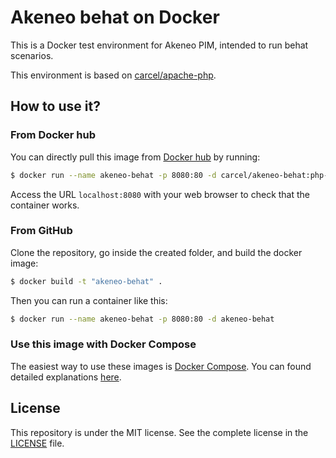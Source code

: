 # Akeneo behat on Docker

This is a Docker test environment for Akeneo PIM, intended to run behat scenarios.

This environment is based on [carcel/apache-php](https://hub.docker.com/r/carcel/apache-php/).

## How to use it?

### From Docker hub

You can directly pull this image from [Docker hub](https://hub.docker.com/r/carcel/akeneo-behat/) by running:

```bash
$ docker run --name akeneo-behat -p 8080:80 -d carcel/akeneo-behat:php-7.0
```

Access the URL `localhost:8080` with your web browser to check that the container works.

### From GitHub

Clone the repository, go inside the created folder, and build the docker image:

```bash
$ docker build -t "akeneo-behat" .
```

Then you can run a container like this:

```bash
$ docker run --name akeneo-behat -p 8080:80 -d akeneo-behat
```

### Use this image with Docker Compose

The easiest way to use these images is [Docker Compose](https://docs.docker.com/compose/). You can found detailed explanations [here](https://github.com/damien-carcel/Dockerfiles/blob/master/COMPOSE.md).

## License

This repository is under the MIT license. See the complete license in the [LICENSE](https://github.com/damien-carcel/Dockerfiles/blob/master/LICENSE) file.

